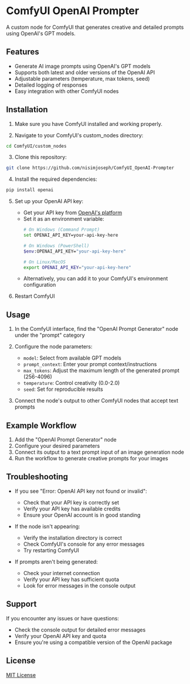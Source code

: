# ComfyUI OpenAI Prompter

A custom node for ComfyUI that generates creative and detailed prompts using OpenAI's GPT models.

## Features

- Generate AI image prompts using OpenAI's GPT models
- Supports both latest and older versions of the OpenAI API
- Adjustable parameters (temperature, max tokens, seed)
- Detailed logging of responses
- Easy integration with other ComfyUI nodes

## Installation

1. Make sure you have ComfyUI installed and working properly.

2. Navigate to your ComfyUI's custom_nodes directory:
```bash
cd ComfyUI/custom_nodes
```

3. Clone this repository:
```bash
git clone https://github.com/nisimjoseph/ComfyUI_OpenAI-Prompter
```

4. Install the required dependencies:
```bash
pip install openai
```

5. Set up your OpenAI API key:
   - Get your API key from [OpenAI's platform](https://platform.openai.com/api-keys)
   - Set it as an environment variable:
     ```bash
     # On Windows (Command Prompt)
     set OPENAI_API_KEY=your-api-key-here

     # On Windows (PowerShell)
     $env:OPENAI_API_KEY="your-api-key-here"

     # On Linux/MacOS
     export OPENAI_API_KEY="your-api-key-here"
     ```
   - Alternatively, you can add it to your ComfyUI's environment configuration

6. Restart ComfyUI

## Usage

1. In the ComfyUI interface, find the "OpenAI Prompt Generator" node under the "prompt" category

2. Configure the node parameters:
   - `model`: Select from available GPT models
   - `prompt_context`: Enter your prompt context/instructions
   - `max_tokens`: Adjust the maximum length of the generated prompt (256-4096)
   - `temperature`: Control creativity (0.0-2.0)
   - `seed`: Set for reproducible results

3. Connect the node's output to other ComfyUI nodes that accept text prompts

## Example Workflow

1. Add the "OpenAI Prompt Generator" node
2. Configure your desired parameters
3. Connect its output to a text prompt input of an image generation node
4. Run the workflow to generate creative prompts for your images

## Troubleshooting

- If you see "Error: OpenAI API key not found or invalid":
  - Check that your API key is correctly set
  - Verify your API key has available credits
  - Ensure your OpenAI account is in good standing

- If the node isn't appearing:
  - Verify the installation directory is correct
  - Check ComfyUI's console for any error messages
  - Try restarting ComfyUI

- If prompts aren't being generated:
  - Check your internet connection
  - Verify your API key has sufficient quota
  - Look for error messages in the console output

## Support

If you encounter any issues or have questions:
- Check the console output for detailed error messages
- Verify your OpenAI API key and quota
- Ensure you're using a compatible version of the OpenAI package

## License

[MIT License](LICENSE) 